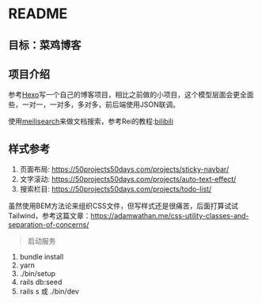 # README
## 目标：菜鸡博客

## 项目介绍
参考[Hexo](https://hexo.io/zh-cn/index.html)写一个自己的博客项目，相比之前做的小项目，这个模型层面会更全面些，一对一，一对多，多对多，前后端使用JSON联调。

使用[meilisearch](https://www.meilisearch.com/)来做文档搜索，参考Rei的教程:[bilibili](https://www.bilibili.com/video/BV1cv4y1W7Hn/?spm_id_from=333.880.my_history.page.click)

## 样式参考
1. 页面布局: https://50projects50days.com/projects/sticky-navbar/
2. 文字滚动: https://50projects50days.com/projects/auto-text-effect/
3. 搜索栏目: https://50projects50days.com/projects/todo-list/

虽然使用BEM方法论来组织CSS文件，但写样式还是很痛苦，后面打算试试Tailwind，参考这篇文章：https://adamwathan.me/css-utility-classes-and-separation-of-concerns/

> 启动服务
1. bundle install
2. yarn
3. ./bin/setup
4. rails db:seed
5. rails s  或  ./bin/dev